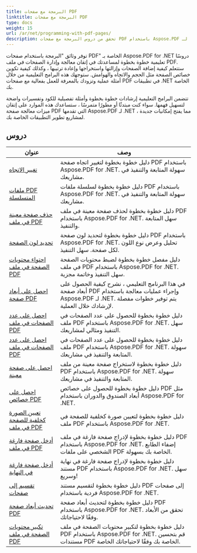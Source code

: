```yaml
---
title: البرمجة مع صفحات PDF
linktitle: البرمجة مع صفحات PDF
type: docs
weight: 15
url: /ar/net/programming-with-pdf-pages/
description: تحقق من دروس البرمجة مع صفحات PDF باستخدام Aspose.PDF لـ .NET. تعرف على كيفية التعامل مع صفحات ملفات PDF وتخصيصها.
---
```

توفر وثائق "البرمجة باستخدام صفحات PDF" الخاصة بـ Aspose.PDF for .NET دروسًا تعليمية خطوة بخطوة لمساعدتك في إتقان معالجة وإدارة الصفحات في ملف PDF. ستتعلم كيفية إضافة الصفحات وإزالتها واستخراجها وإعادة ترتيبها ، وكذلك كيفية تكوين خصائص الصفحة مثل الحجم والاتجاه والهوامش. ستوجهك هذه البرامج التعليمية من خلال أمثلة عملية وتزودك بالمعرفة للعمل بفعالية مع صفحات PDF في تطبيقات .NET الخاصة بك.

تتضمن البرامج التعليمية إرشادات خطوة بخطوة وأمثلة تفصيلية للكود وتفسيرات واضحة لتسهيل فهمها. سواء كنت مبتدئًا أو مطورًا متمرسًا ، ستساعدك هذه الموارد على إتقان ميزات معالجة صفحة PDF التي تقدمها Aspose.PDF لـ .NET ، مما يفتح إمكانيات جديدة لمشاريع تطوير التطبيقات الخاصة بك.

## دروس
| عنوان | وصف |
| --- | --- | 
| [تغيير الاتجاه](./change-orientation/) | دليل خطوة بخطوة لتغيير اتجاه صفحة PDF باستخدام Aspose.PDF for .NET. سهولة المتابعة والتنفيذ في مشاريعك. |  
| [ملفات PDF المتسلسلة](./concatenate-pdf-files/) | دليل خطوة بخطوة لسلسلة ملفات PDF باستخدام Aspose.PDF for .NET. سهولة المتابعة والتنفيذ في مشاريعك. |  
| [حذف صفحة معينة في ملف PDF](./delete-particular-page/) | دليل خطوة بخطوة لحذف صفحة معينة في ملف PDF باستخدام Aspose.PDF for .NET. سهل المتابعة والتنفيذ. |  
| [تحديد لون الصفحة](./determine-page-color/) | دليل خطوة بخطوة لتحديد لون صفحة PDF باستخدام Aspose.PDF for .NET. تحليل وعرض نوع اللون لكل صفحة. سهل التنفيذ. |  
| [احتواء محتويات الصفحة في ملف PDF](./fit-page-contents/) | دليل مفصل خطوة بخطوة لضبط محتويات الصفحة في ملف PDF باستخدام Aspose.PDF for .NET. سهل التنفيذ وخاتمة مجزية. |  
| [احصل على أبعاد صفحة PDF](./get-dimensions/) | في هذا البرنامج التعليمي ، نشرح كيفية الحصول على أبعاد صفحة PDF وإجراء عمليات معالجة باستخدام Aspose.PDF لـ .NET. يتم توفير خطوات مفصلة لإرشادك خلال العملية. |  
| [احصل على عدد الصفحات في ملف PDF](./get-number-of-pages/) | دليل خطوة بخطوة للحصول على عدد الصفحات في ملف PDF باستخدام Aspose.PDF for .NET. سهل التنفيذ ومثالي لمشاريعك. |  
| [احصل على عدد الصفحات في ملف PDF](./get-page-count/) | دليل خطوة بخطوة للحصول على عدد الصفحات في ملف PDF باستخدام Aspose.PDF for .NET. سهولة المتابعة والتنفيذ في مشاريعك. |  
| [احصل على صفحة معينة](./get-particular-page/) | دليل خطوة بخطوة لاستخراج صفحة معينة من ملف PDF باستخدام Aspose.PDF for .NET. سهولة المتابعة والتنفيذ في مشاريعك. |  
| [احصل على خصائص PDF](./get-properties/) | دليل خطوة بخطوة للحصول على خصائص PDF مثل أبعاد الصندوق والدوران باستخدام Aspose.PDF for .NET. |  
| [تعيين الصورة كخلفية للصفحة في ملف PDF](./image-as-background/) | دليل خطوة بخطوة لتعيين صورة كخلفية للصفحة في ملف PDF باستخدام Aspose.PDF for .NET. |  
| [أدخل صفحة فارغة في ملف PDF](./insert-empty-page/) | دليل خطوة بخطوة لإدراج صفحة فارغة في ملف PDF باستخدام Aspose.PDF for .NET. إضفاء الطابع الشخصي على ملفات PDF الخاصة بك بسهولة. |  
| [أدخل صفحة فارغة في النهاية](./insert-empty-page-at-end/) | دليل خطوة بخطوة لإدراج صفحة فارغة في نهاية مستند PDF باستخدام Aspose.PDF for .NET. سهل وسريع! |  
| [تقسيم إلى صفحات](./split-to-pages/) | دليل خطوة بخطوة لتقسيم مستند PDF إلى صفحات فردية باستخدام Aspose.PDF for .NET. |  
| [تحديث أبعاد صفحة PDF](./update-dimensions/) | دليل خطوة بخطوة لتحديث أبعاد صفحة PDF باستخدام Aspose.PDF for .NET. تحقق من الأبعاد وفقًا لاحتياجاتك. |  
| [تكبير محتويات الصفحة في ملف PDF](./zoom-to-page-contents/) | دليل خطوة بخطوة لتكبير محتويات الصفحة في ملف PDF باستخدام Aspose.PDF for .NET. قم بتحسين مستندات PDF الخاصة بك وفقًا لاحتياجاتك الخاصة. |  